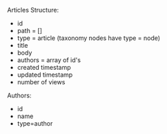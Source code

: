 Articles Structure:

*    id
*    path = []
*    type = article (taxonomy nodes have type = node)
*    title
*    body
*    authors = array of id's
*    created timestamp
*    updated timestamp
*    number of views


Authors:

*    id
*    name
*    type=author
